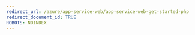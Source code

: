 ```yaml
---
redirect_url: /azure/app-service-web/app-service-web-get-started-php
redirect_document_id: TRUE 
ROBOTS: NOINDEX
---
```

